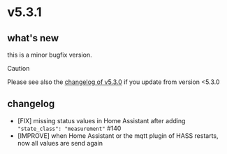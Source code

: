 # v5.3.1

## what's new

this is a minor bugfix version.

> [!CAUTION]
> Please see also the [changelog of v5.3.0](https://github.com/dewenni/ESP_Buderus_KM271/releases/tag/v5.3.0) if you update from version <5.3.0

## changelog

- [FIX] missing status values in Home Assistant after adding `"state_class": "measurement"` #140
- [IMPROVE] when Home Assistant or the mqtt plugin of HASS restarts, now all values are send again
